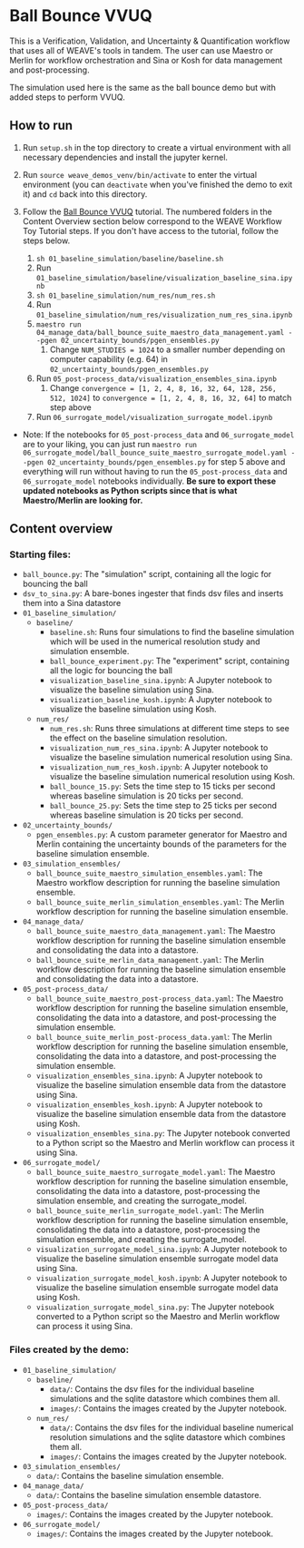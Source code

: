 # Ball Bounce VVUQ

This is a Verification, Validation, and Uncertainty & Quantification workflow that uses all of WEAVE's tools in tandem. The user can use Maestro or Merlin for workflow orchestration and Sina or Kosh for data management and post-processing.

The simulation used here is the same as the ball bounce demo but with added steps to perform VVUQ.

## How to run

1. Run `setup.sh` in the top directory to create a virtual environment with all necessary dependencies and install the jupyter kernel.

2. Run `source weave_demos_venv/bin/activate` to enter the virtual environment (you can `deactivate` when you've finished the demo to exit it) and `cd` back into this directory.

3. Follow the [Ball Bounce VVUQ](https://lc.llnl.gov/weave/tutorials/CZ/bouncing_ball_vvuq/1_baseline_simulation.html) tutorial. The numbered folders in the Content Overview section below correspond to the WEAVE Workflow Toy Tutorial steps. If you don't have access to the tutorial, follow the steps below.
   1. `sh 01_baseline_simulation/baseline/baseline.sh`
   2. Run `01_baseline_simulation/baseline/visualization_baseline_sina.ipynb`
   3. `sh 01_baseline_simulation/num_res/num_res.sh`
   4. Run `01_baseline_simulation/num_res/visualization_num_res_sina.ipynb`
   5. `maestro run 04_manage_data/ball_bounce_suite_maestro_data_management.yaml --pgen 02_uncertainty_bounds/pgen_ensembles.py`
      1. Change `NUM_STUDIES = 1024` to a smaller number depending on computer capability  (e.g. 64) in `02_uncertainty_bounds/pgen_ensembles.py`
   6. Run `05_post-process_data/visualization_ensembles_sina.ipynb`
      1. Change `convergence = [1, 2, 4, 8, 16, 32, 64, 128, 256, 512, 1024]` to `convergence = [1, 2, 4, 8, 16, 32, 64]` to match step above
   7. Run `06_surrogate_model/visualization_surrogate_model.ipynb`

  * Note: If the notebooks for `05_post-process_data` and `06_surrogate_model` are to your liking, you can just run `maestro run 06_surrogate_model/ball_bounce_suite_maestro_surrogate_model.yaml --pgen 02_uncertainty_bounds/pgen_ensembles.py` for step 5 above and everything will run without having to run the `05_post-process_data` and `06_surrogate_model` notebooks individually. **Be sure to export these updated notebooks as Python scripts since that is what Maestro/Merlin are looking for.**

## Content overview

### Starting files:

- `ball_bounce.py`: The "simulation" script, containing all the logic for bouncing the ball
- `dsv_to_sina.py`: A bare-bones ingester that finds dsv files and inserts them into a Sina datastore
- `01_baseline_simulation/`
  - `baseline/`
    - `baseline.sh`: Runs four simulations to find the baseline simulation which will be used in the numerical resolution study and simulation ensemble.
    - `ball_bounce_experiment.py`: The "experiment" script, containing all the logic for bouncing the ball
    - `visualization_baseline_sina.ipynb`: A Jupyter notebook to visualize the baseline simulation using Sina.
    - `visualization_baseline_kosh.ipynb`: A Jupyter notebook to visualize the baseline simulation using Kosh.
  - `num_res/`
    - `num_res.sh`: Runs three simulations at different time steps to see the effect on the baseline simulation resolution.
    - `visualization_num_res_sina.ipynb`: A Jupyter notebook to visualize the baseline simulation numerical resolution using Sina.
    - `visualization_num_res_kosh.ipynb`: A Jupyter notebook to visualize the baseline simulation numerical resolution using Kosh.
    - `ball_bounce_15.py`: Sets the time step to 15 ticks per second whereas baseline simulation is 20 ticks per second.
    - `ball_bounce_25.py`: Sets the time step to 25 ticks per second whereas baseline simulation is 20 ticks per second.
- `02_uncertainty_bounds/`
  - `pgen_ensembles.py`: A custom parameter generator for Maestro and Merlin containing the uncertainty bounds of the parameters for the baseline simulation ensemble.
- `03_simulation_ensembles/`
  - `ball_bounce_suite_maestro_simulation_ensembles.yaml`: The Maestro workflow description for running the baseline simulation ensemble.
  - `ball_bounce_suite_merlin_simulation_ensembles.yaml`: The Merlin workflow description for running the baseline simulation ensemble.
- `04_manage_data/`
  - `ball_bounce_suite_maestro_data_management.yaml`: The Maestro workflow description for running the baseline simulation ensemble and consolidating the data into a datastore.
  - `ball_bounce_suite_merlin_data_management.yaml`: The Merlin workflow description for running the baseline simulation ensemble and consolidating the data into a datastore.
- `05_post-process_data/`
  - `ball_bounce_suite_maestro_post-process_data.yaml`: The Maestro workflow description for running the baseline simulation ensemble, consolidating the data into a datastore, and post-processing the simulation ensemble.
  - `ball_bounce_suite_merlin_post-process_data.yaml`: The Merlin workflow description for running the baseline simulation ensemble, consolidating the data into a datastore, and post-processing the simulation ensemble.
  - `visualization_ensembles_sina.ipynb`: A Jupyter notebook to visualize the baseline simulation ensemble data from the datastore using Sina.
  - `visualization_ensembles_kosh.ipynb`: A Jupyter notebook to visualize the baseline simulation ensemble data from the datastore using Kosh.
  - `visualization_ensembles_sina.py`: The Jupyter notebook converted to a Python script so the Maestro and Merlin workflow can process it using Sina.
- `06_surrogate_model/`
  - `ball_bounce_suite_maestro_surrogate_model.yaml`: The Maestro workflow description for running the baseline simulation ensemble, consolidating the data into a datastore, post-processing the simulation ensemble, and creating the surrogate_model.
  - `ball_bounce_suite_merlin_surrogate_model.yaml`: The Merlin workflow description for running the baseline simulation ensemble, consolidating the data into a datastore, post-processing the simulation ensemble, and creating the surrogate_model.
  - `visualization_surrogate_model_sina.ipynb`: A Jupyter notebook to visualize the baseline simulation ensemble surrogate model data using Sina.
  - `visualization_surrogate_model_kosh.ipynb`: A Jupyter notebook to visualize the baseline simulation ensemble surrogate model data using Kosh.
  - `visualization_surrogate_model_sina.py`: The Jupyter notebook converted to a Python script so the Maestro and Merlin workflow can process it using Sina.

### Files created by the demo:

- `01_baseline_simulation/`
  - `baseline/`
    - `data/`: Contains the dsv files for the individual baseline simulations and the sqlite datastore which combines them all.
    - `images/`: Contains the images created by the Jupyter notebook.
  - `num_res/`
    - `data/`: Contains the dsv files for the individual baseline numerical resolution simulations and the sqlite datastore which combines them all.
    - `images/`: Contains the images created by the Jupyter notebook.
- `03_simulation_ensembles/`
  - `data/`: Contains the baseline simulation ensemble.
- `04_manage_data/`
  - `data/`: Contains the baseline simulation ensemble datastore.
- `05_post-process_data/`
  - `images/`: Contains the images created by the Jupyter notebook.
- `06_surrogate_model/`
  - `images/`: Contains the images created by the Jupyter notebook.